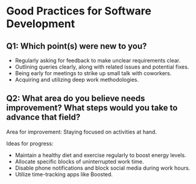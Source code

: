 # Good Practices for Software Development
## Q1: Which point(s) were new to you?
- Regularly asking for feedback to make unclear requirements clear.
- Outlining queries clearly, along with related issues and potential fixes.
- Being early for meetings to strike up small talk with coworkers.
- Acquiring and utilizing deep work methodologies.

## Q2: What area do you believe needs improvement? What steps would you take to advance that field?
Area for improvement: Staying focused on activities at hand.

Ideas for progress:
- Maintain a healthy diet and exercise regularly to boost energy levels.
- Allocate specific blocks of uninterrupted work time.
- Disable phone notifications and block social media during work hours.
- Utilize time-tracking apps like Boosted.
